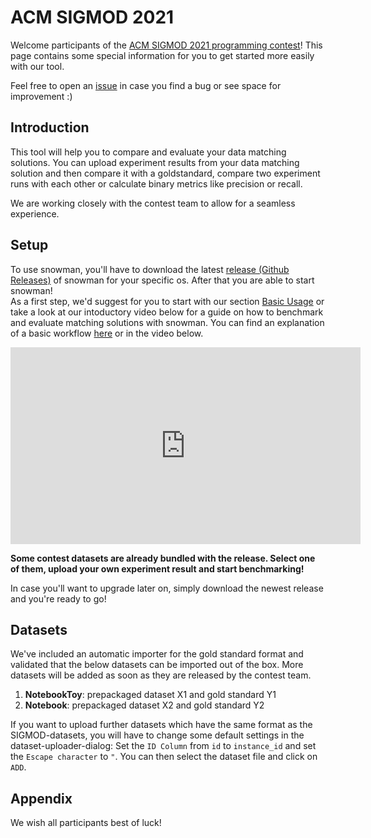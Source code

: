 # ACM SIGMOD 2021

Welcome participants of the [ACM SIGMOD 2021 programming contest](https://dbgroup.ing.unimore.it/sigmod21contest/)! This page contains some special information for you to get
started more easily with our tool.

Feel free to open an [issue](https://github.com/HPI-Information-Systems/snowman/issues/new/choose) in case you find a bug or see space for improvement :)

## Introduction

This tool will help you to compare and evaluate your data matching solutions. You can upload experiment results from
your data matching solution and then compare it with a goldstandard, compare two experiment runs with each other or
calculate binary metrics like precision or recall.

We are working closely with the contest team to allow for a seamless experience.

## Setup

To use snowman, you'll have to download the latest [release (Github Releases)](https://github.com/HPI-Information-Systems/snowman/releases) of
snowman for your specific os. After that you are able to start snowman!  
As a first step, we'd suggest for you to start with our section [Basic Usage](../basic_usage/introduction) or take a look at our intoductory video below
for a guide on how to benchmark and evaluate matching solutions with snowman. You can find an explanation of a basic workflow [here](../basic_usage/workflow/) or in the video below.

<iframe width="560" height="315" src="https://www.youtube-nocookie.com/embed/wuJkkIByXjw" frameborder="0" allow="accelerometer; autoplay; clipboard-write; encrypted-media; gyroscope; picture-in-picture" allowfullscreen></iframe>

**Some contest datasets are already bundled with the release. Select one of them, upload your own experiment result and
start benchmarking!**

In case you'll want to upgrade later on, simply download the newest release and you're ready to go!

## Datasets

We've included an automatic importer for the gold standard format and validated that the below datasets can be imported
out of the box. More datasets will be added as soon as they are released by the contest team.

1. **NotebookToy**: prepackaged dataset X1 and gold standard Y1
2. **Notebook**: prepackaged dataset X2 and gold standard Y2

If you want to upload further datasets which have the same format as the SIGMOD-datasets, you will have to change some default settings 
in the dataset-uploader-dialog: Set the ```ID Column``` from ```id``` to ```instance_id``` and set the ```Escape character``` to ```"```. You can then select the dataset file and click on ```ADD```.

## Appendix

We wish all participants best of luck!
